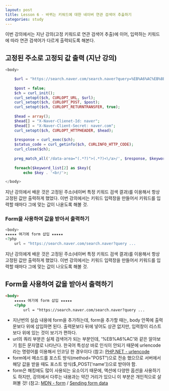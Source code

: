 ```yaml
---
layout: post
title: Lesson 6 - 바뀌는 키워드에 대한 네이버 연관 검색어 추출하기
categories: study
---
```


이번 강의에서는 지난 강의(고정 키워드로 연관 검색어 추출)에 이어, 입력하는 키워드에 따라 연관 검색어가 다르게 출력되도록 해본다.

## 고정된 주소로 고정되 값 출력 (지난 강의)
~~~php
<body>

	$url = "https://search.naver.com/search.naver?query=%EB%A6%AC%EB%8B%88%EC%A7%80";
	
	$post = false;
	$ch = curl_init();
	curl_setopt($ch, CURLOPT_URL, $url);
	curl_setopt($ch, CURLOPT_POST, $post);
	curl_setopt($ch, CURLOPT_RETURNTRANSFER, true);
	
	$head = array();
	$head[] = "X-Naver-Clienet-Id: naver";
	$head[] = "X-Naver-Client-Secret: naver.com";
	curl_setopt($ch, CURLOPT_HTTPHEADER, $head);
	
	$response = curl_exec($ch);
	$status_code = curl_getinfo($ch, CURLINFO_HTTP_CODE);
	curl_close($ch);
	
	preg_match_all('/data-area="(.*?)">(.*?)<\/a>/', $response, $keyword_list);
	
	foreach($keyword_list[2] as $key){
		echo $key . '<br/'>;

</body>
~~~

지난 강의에서 배운 것은 고정된 주소(네이버 특정 키워드 검색 결과)를 이용해서 항상 고정된 값만 출력하게 했었다. 이번 강의에서는 키워드 입력창을 만들어서 키워드를 입력할 때마다 그에 맞는 값이 나옫도록 해볼 것.

### Form을 사용하여 값을 받아서 출력하기
~~~php
<body>
★★★★★ 여기에 form 삽입 ★★★★★
<?php 
	url = "https://search.naver.com/search.naver?query ...
~~~

지난 강의에게 배운 것은 고정된 주소(네이버 특정 키워드 검색 결과)를 이용해서 항상 고정된 값만 출력하게 했었다. 이번 강의에서는 키워드 입력창을 만들어서 키워드를 입력할 때마다 그에 맞는 값이 나오도록 해볼 것.

## Form을 사용하여 값을 받아서 출력하기

~~~html
<body>
	★★★★★ 여기에 form 삽입 ★★★★★
	<?php
		url = "https://search.naver.com/search.naver?query ...
~~~

* 지난번의 실습 내용에 form을 추가하는데, form을 추가할 때는, body 안쪽에 출력문보다 위에 삽입하면 된다. 출력문보다 뒤에 넣어도 상관 없지만, 입력창이 리스트보다 위에 있는 것이 보기가 편하다.
* url의 쿼리 부분은 실제 검색어가 되는 부분인데, '%EB%A6%AC'와 같은 알아보기 힘든 문자열로 나타난다. 한국어 특성상 바로 인식이 안되기 때문에 urlencode라는 명령어를 이용해서 인코딩 한 경우이다 (참고: [PHP.NET - urlencode](http://php.net/manual/kr/function.urlencode.php)
* form에서 메소드를 포스트 방식(method="POST")으로 전송 했으므로 서버에서 해당 값을 받을 때도 포스트 방식($_POST['name'])으로 받아야 함.
* form은 해킹에도 많이 사용되는 요소이기 때문에, 액션에 다양한 옵션을 사용하기도 하지만, 강의에서 다루는 내용과는 약간 거리가 있으니 이 부분은 개인적으로 살펴볼 것! (참고: [MDN - form](https://developer.mozilla.org/en-US/docs/Web/HTML/Element/form) / [Sending form data](https://developer.mozilla.org/en-US/docs/Learn/HTML/Forms/Sending_and_retrieving_form_data)


